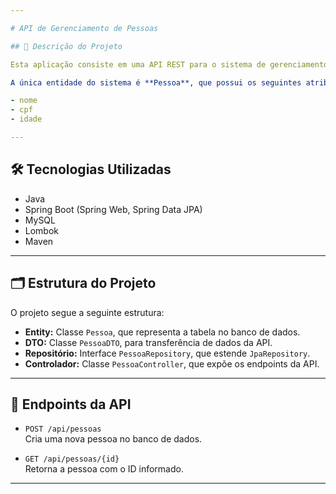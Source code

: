 ```yaml
---

# API de Gerenciamento de Pessoas

## 📄 Descrição do Projeto

Esta aplicação consiste em uma API REST para o sistema de gerenciamento de pessoas de uma universidade. Tem como objetivo aplicar os conhecimentos de desenvolvimento com Spring Boot e persistência de dados com MySQL.

A única entidade do sistema é **Pessoa**, que possui os seguintes atributos:

- nome  
- cpf  
- idade  

---
```


## 🛠️ Tecnologias Utilizadas

- Java  
- Spring Boot (Spring Web, Spring Data JPA)  
- MySQL  
- Lombok  
- Maven  

---

## 🗂️ Estrutura do Projeto

O projeto segue a seguinte estrutura:

- **Entity:** Classe `Pessoa`, que representa a tabela no banco de dados.  
- **DTO:** Classe `PessoaDTO`, para transferência de dados da API.  
- **Repositório:** Interface `PessoaRepository`, que estende `JpaRepository`.  
- **Controlador:** Classe `PessoaController`, que expõe os endpoints da API.  

---

## 🔗 Endpoints da API

- `POST /api/pessoas`  
  Cria uma nova pessoa no banco de dados.

- `GET /api/pessoas/{id}`  
  Retorna a pessoa com o ID informado.

---
